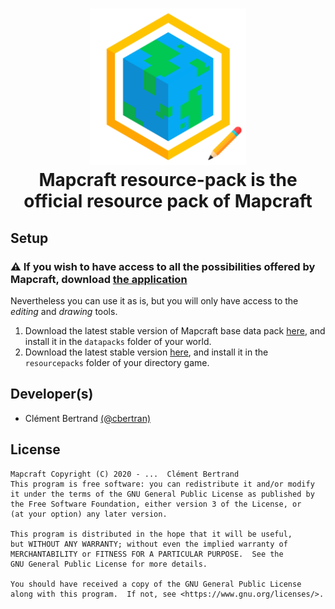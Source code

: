 <h1 align="center">
    <img height="250" src="pack.png" alt=""><br/>
    Mapcraft resource-pack is the official resource pack of Mapcraft
</h1>

## Setup
### <span>&#x26a0;</span> If you wish to have access to all the possibilities offered by Mapcraft, download [the application](https://github.com/mapcraft-app/mapcraft)

Nevertheless you can use it as is, but you will only have access to the *editing* and *drawing* tools.
1. Download the latest stable version of Mapcraft base data pack [here](https://github.com/mapcraft-app/datapack/releases), and install it in the ``datapacks`` folder of your world.
2. Download the latest stable version [here](https://github.com/mapcraft-app/resource-pack/releases), and install it in the ``resourcepacks`` folder of your directory game.

## Developer(s)
- Clément Bertrand [(@cbertran)](https://github.com/c-bertran)

## License
    Mapcraft Copyright (C) 2020 - ...  Clément Bertrand
    This program is free software: you can redistribute it and/or modify
    it under the terms of the GNU General Public License as published by
    the Free Software Foundation, either version 3 of the License, or
    (at your option) any later version.

    This program is distributed in the hope that it will be useful,
    but WITHOUT ANY WARRANTY; without even the implied warranty of
    MERCHANTABILITY or FITNESS FOR A PARTICULAR PURPOSE.  See the
    GNU General Public License for more details.

    You should have received a copy of the GNU General Public License
    along with this program.  If not, see <https://www.gnu.org/licenses/>.
